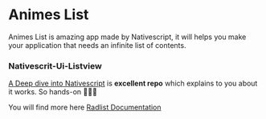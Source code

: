 # Animes List

Animes List is amazing app made by Nativescript, it will helps you make your application that needs an infinite list of contents.

### Nativescrit-Ui-Listview

[A Deep dive into Nativescript](https://www.nativescript.org/blog/a-deep-dive-into-telerik-ui-for-nativescripts-listview) is **excellent repo** which explains to you about it works. So hands-on 💪💪💪

You will find more here
[Radlist Documentation](https://docs.telerik.com/devtools/nativescript-ui/Controls/NativeScript/ListView/overview)

